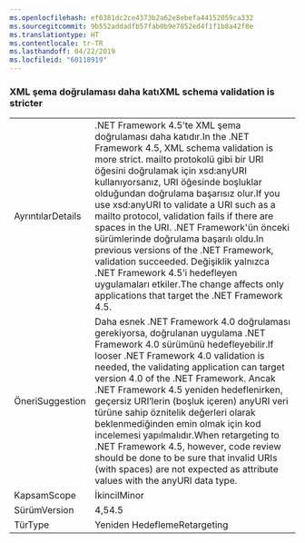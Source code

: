 ```yaml
---
ms.openlocfilehash: ef0381dc2ce4373b2a62e8ebefa44152059ca332
ms.sourcegitcommit: 9b552addadfb57fab0b9e7852ed4f1f1b8a42f8e
ms.translationtype: HT
ms.contentlocale: tr-TR
ms.lasthandoff: 04/22/2019
ms.locfileid: "60118919"
---
```

### <a name="xml-schema-validation-is-stricter"></a><span data-ttu-id="5acb9-101">XML şema doğrulaması daha katı</span><span class="sxs-lookup"><span data-stu-id="5acb9-101">XML schema validation is stricter</span></span>

|   |   |
|---|---|
|<span data-ttu-id="5acb9-102">Ayrıntılar</span><span class="sxs-lookup"><span data-stu-id="5acb9-102">Details</span></span>|<span data-ttu-id="5acb9-103">.NET Framework 4.5’te XML şema doğrulaması daha katıdır.</span><span class="sxs-lookup"><span data-stu-id="5acb9-103">In the .NET Framework 4.5, XML schema validation is more strict.</span></span> <span data-ttu-id="5acb9-104">mailto protokolü gibi bir URI öğesini doğrulamak için xsd:anyURI kullanıyorsanız, URI öğesinde boşluklar olduğundan doğrulama başarısız olur.</span><span class="sxs-lookup"><span data-stu-id="5acb9-104">If you use xsd:anyURI to validate a URI such as a mailto protocol, validation fails if there are spaces in the URI.</span></span> <span data-ttu-id="5acb9-105">.NET Framework'ün önceki sürümlerinde doğrulama başarılı oldu.</span><span class="sxs-lookup"><span data-stu-id="5acb9-105">In previous versions of the .NET Framework, validation succeeded.</span></span> <span data-ttu-id="5acb9-106">Değişiklik yalnızca .NET Framework 4.5’i hedefleyen uygulamaları etkiler.</span><span class="sxs-lookup"><span data-stu-id="5acb9-106">The change affects only applications that target the .NET Framework 4.5.</span></span>|
|<span data-ttu-id="5acb9-107">Öneri</span><span class="sxs-lookup"><span data-stu-id="5acb9-107">Suggestion</span></span>|<span data-ttu-id="5acb9-108">Daha esnek .NET Framework 4.0 doğrulaması gerekiyorsa, doğrulanan uygulama .NET Framework 4.0 sürümünü hedefleyebilir.</span><span class="sxs-lookup"><span data-stu-id="5acb9-108">If looser .NET Framework 4.0 validation is needed, the validating application can target version 4.0 of the .NET Framework.</span></span> <span data-ttu-id="5acb9-109">Ancak .NET Framework 4.5 yeniden hedeflenirken, geçersiz URI’lerin (boşluk içeren) anyURI veri türüne sahip öznitelik değerleri olarak beklenmediğinden emin olmak için kod incelemesi yapılmalıdır.</span><span class="sxs-lookup"><span data-stu-id="5acb9-109">When retargeting to .NET Framework 4.5, however, code review should be done to be sure that invalid URIs (with spaces) are not expected as attribute values with the anyURI data type.</span></span>|
|<span data-ttu-id="5acb9-110">Kapsam</span><span class="sxs-lookup"><span data-stu-id="5acb9-110">Scope</span></span>|<span data-ttu-id="5acb9-111">İkincil</span><span class="sxs-lookup"><span data-stu-id="5acb9-111">Minor</span></span>|
|<span data-ttu-id="5acb9-112">Sürüm</span><span class="sxs-lookup"><span data-stu-id="5acb9-112">Version</span></span>|<span data-ttu-id="5acb9-113">4,5</span><span class="sxs-lookup"><span data-stu-id="5acb9-113">4.5</span></span>|
|<span data-ttu-id="5acb9-114">Tür</span><span class="sxs-lookup"><span data-stu-id="5acb9-114">Type</span></span>|<span data-ttu-id="5acb9-115">Yeniden Hedefleme</span><span class="sxs-lookup"><span data-stu-id="5acb9-115">Retargeting</span></span>|
